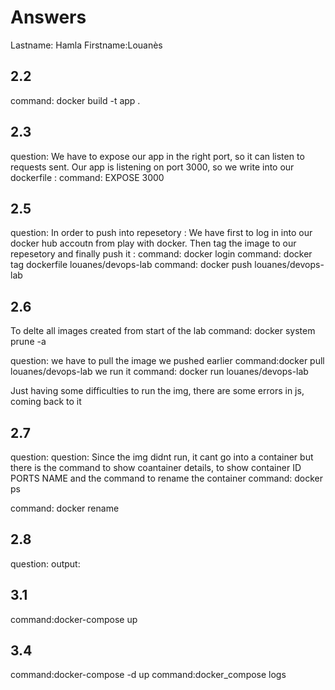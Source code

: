 # Answers

Lastname: Hamla 
Firstname:Louanès

## 2.2
command: docker build -t app .



## 2.3
question: We have to expose our app in the right port, so it can listen to requests sent. Our app is listening on port 3000, so we write into our dockerfile :
command:  EXPOSE 3000

## 2.5
question: In order to push into repesetory : We have first to log in into our docker hub accoutn from play with docker. Then tag the image to our repesetory and finally push it :
command: docker login
command: docker tag dockerfile louanes/devops-lab 
command: docker push louanes/devops-lab


## 2.6
To delte all images created from start of the lab 
command: docker system prune -a 

question: we have to pull the image we pushed earlier
command:docker pull louanes/devops-lab
we run it
command: docker run louanes/devops-lab

Just having some difficulties to run the img, there are some errors in js, coming back to it
## 2.7
question:
question:
Since the img didnt run, it cant go into a container but there is the command to show coantainer details, to show container ID PORTS NAME and the command to rename the container
command: docker ps  

command: docker rename

## 2.8
question:
output:

## 3.1
command:docker-compose up

## 3.4
command:docker-compose -d up
command:docker_compose logs
